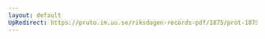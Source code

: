 ```yaml
---
layout: default
UpRedirect: https://pruto.im.uu.se/riksdagen-records-pdf/1875/prot-1875--fk--025/prot-1875--fk--025_017.pdf
---
```

